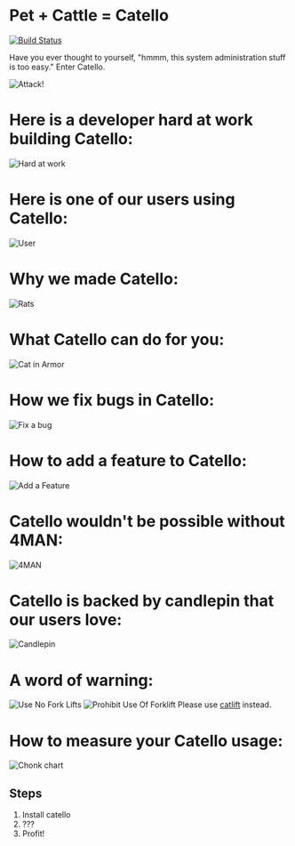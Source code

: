 Pet + Cattle = Catello
======================

[![Build Status](https://travis-ci.org/Catello/catello.svg?branch=master)](https://travis-ci.org/Catello/catello)


Have you ever thought to yourself, "hmmm, this system administration stuff is too easy." Enter Catello.


![Attack!](castle.jpg)


Here is a developer hard at work building Catello:
=======================

![Hard at work](build.gif)

Here is one of our users using Catello:
=======================

![User](user.gif)

Why we made Catello:
=======================

![Rats](rats.jpg)

What Catello can do for you:
=======================
![Cat in Armor](cat-armor.jpg)

How we fix bugs in Catello:
===========================

![Fix a bug](fix_a_bug.jpg)

How to add a feature to Catello:
============================
![Add a Feature](adding_feature.jpg)

Catello wouldn't be possible without 4MAN:
============================
![4MAN](4man.jpg)

Catello is backed by candlepin that our users love:
============================
![Candlepin](cattlepin.jpg)

A word of warning:
==================
![Use No Fork Lifts](no_forklifts.jpg)
![Prohibit Use Of Forklift](prohibit_forklift.jpg)
Please use [catlift](https://github.com/Catello/catlift) instead.

How to measure your Catello usage:
=================================
![Chonk chart](chonk.jpg)

Steps
-----

1. Install catello
2. ???
3. Profit!

